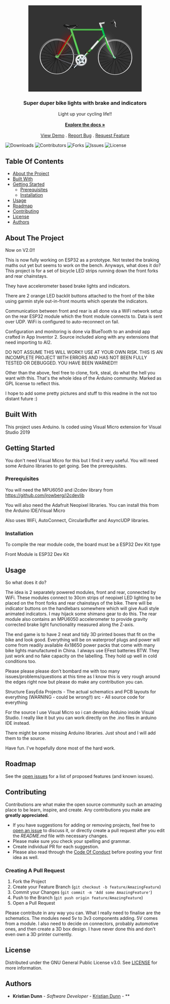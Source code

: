 <br/>
<p align="center">
  <a href="https://github.com/doctorbunhead/BikeLights">
    <img src="images/BikeLights.png" alt="Logo" width="358" height="272">
  </a>

  <h3 align="center">Super duper bike lights with brake and indicators</h3>

  <p align="center">
    Light up your cycling life!!
    <br/>
    <br/>
    <a href="https://github.com/doctorbunhead/BikeLights"><strong>Explore the docs »</strong></a>
    <br/>
    <br/>
    <a href="https://github.com/doctorbunhead/BikeLights">View Demo</a>
    .
    <a href="https://github.com/doctorbunhead/BikeLights/issues">Report Bug</a>
    .
    <a href="https://github.com/doctorbunhead/BikeLights/issues">Request Feature</a>
  </p>
</p>

![Downloads](https://img.shields.io/github/downloads/doctorbunhead/BikeLights/total) ![Contributors](https://img.shields.io/github/contributors/doctorbunhead/BikeLights?color=dark-green) ![Forks](https://img.shields.io/github/forks/doctorbunhead/BikeLights?style=social) ![Issues](https://img.shields.io/github/issues/doctorbunhead/BikeLights) ![License](https://img.shields.io/github/license/doctorbunhead/BikeLights) 

## Table Of Contents

* [About the Project](#about-the-project)
* [Built With](#built-with)
* [Getting Started](#getting-started)
  * [Prerequisites](#prerequisites)
  * [Installation](#installation)
* [Usage](#usage)
* [Roadmap](#roadmap)
* [Contributing](#contributing)
* [License](#license)
* [Authors](#authors)

## About The Project

Now on V2.0!!

This is now fully working on ESP32 as a prototype. Not tested the braking maths out yet but seems to work on the bench.
 Anyways, what does it do?
 This project is for a set of bicycle LED strips running down the front forks and rear chainstays. 
 
 They have accelerometer based brake lights and indicators. 
 
 There are 2 orange LED backlit buttons attached to the front of the bike using garmin style out-in-front mounts which operate the indicators.

 Communication between front and rear is all done via a WiFi network setup on the rear ESP32 module which the front module connects to. Data is sent over UDP. WiFi is configured to auto-reconnect on fail.

 Configuration and monitoring is done via BlueTooth to an android app crafted in App Inventor 2. Source included along with any extensions that need importing to AI2.

DO NOT ASSUME THIS WILL WORK!! USE AT YOUR OWN RISK. THIS IS AN INCOMPLETE PROJECT WITH ERRORS AND HAS NOT BEEN FULLY TESTED OR DEBUGGED. YOU HAVE BEEN WARNED!!!

Other than the above, feel free to clone, fork, steal, do what the hell you want with this. That's the whole idea of the Arduino community. Marked as GPL license to reflect this.

I hope to add some pretty pictures and stuff to this readme in the not too distant future :)

## Built With

This project uses Arduino. Is coded using Visual Micro extension for Visual Studio 2019

## Getting Started

You don't need Visual Micro for this but I find it very useful.
You will need some Arduino libraries to get going. See the prerequisites.

### Prerequisites

You will need the MPU6050 and i2cdev library from https://github.com/jrowberg/i2cdevlib

You will also need the Adafruit Neopixel libraries. You can install this from the Arduino IDE/Visual Micro

Also uses WiFi, AutoConnect, CircularBuffer and AsyncUDP libraries.

### Installation

To compile the rear module code, the board must be a ESP32 Dev Kit type

Front Module is ESP32 Dev Kit

## Usage

So what does it do?

The idea is 2 separately powered modules, front and rear, connected by WiFi. These modules connect to 30cm strips of neopixel LED lighting to be placed on the front forks and rear chainstays of the bike. There will be indicator buttons on the handlebars somewhere which will give Audi style animated indicators. I may hijack some shimano gear to do this. The rear module also contains an MPU6050 accelerometer to provide gravity corrected brake light functionality measured along the Z-axis.

The end game is to have 2 neat and tidy 3D printed boxes that fit on the bike and look good. Everything will be on waterproof plugs and power will come from readily available 4x18650 power packs that come with many bike lights manufactured in China. I always use EFest batteries BTW. They just work and no fake capacity on the labelling. They hold up well in cold conditions too.

Please please please don't bombard me with too many issues/problems/questions at this time as I know this is very rough around the edges right now but please do make any contribution you can.

Structure EasyEda Projects - The actual schematics and PCB layouts for everything (WARNING - could be wrong!!) src - All source code for everything

For the source I use Visual Micro so i can develop Arduino inside Visual Studio. I really like it but you can work directly on the .ino files in arduino IDE instead.

There might be some missing Arduino libraries. Just shout and I will add them to the source.

Have fun. I've hopefully done most of the hard work.

## Roadmap

See the [open issues](https://github.com/doctorbunhead/BikeLights/issues) for a list of proposed features (and known issues).

## Contributing

Contributions are what make the open source community such an amazing place to be learn, inspire, and create. Any contributions you make are **greatly appreciated**.
* If you have suggestions for adding or removing projects, feel free to [open an issue](https://github.com/doctorbunhead/BikeLights/issues/new) to discuss it, or directly create a pull request after you edit the *README.md* file with necessary changes.
* Please make sure you check your spelling and grammar.
* Create individual PR for each suggestion.
* Please also read through the [Code Of Conduct](https://github.com/doctorbunhead/BikeLights/blob/main/CODE_OF_CONDUCT.md) before posting your first idea as well.

### Creating A Pull Request

1. Fork the Project
2. Create your Feature Branch (`git checkout -b feature/AmazingFeature`)
3. Commit your Changes (`git commit -m 'Add some AmazingFeature'`)
4. Push to the Branch (`git push origin feature/AmazingFeature`)
5. Open a Pull Request

Please contribute in any way you can. What I really need to finalise are the schematics. The modules need 5v to 3v3 components adding. 5V comes from a module. I also need to decide on connectors, probably automotive ones, and then create a 3D box design. I have never done this and don't even own a 3D printer currently.

## License

Distributed under the GNU General Public License v3.0. See [LICENSE](https://github.com/doctorbunhead/BikeLights/blob/main/LICENSE.md) for more information.

## Authors

* **Kristian Dunn** - *Software Developer* - [Kristian Dunn](https://github.com/doctorbunhead/) - **

